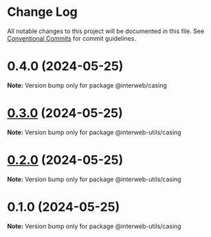 # Change Log

All notable changes to this project will be documented in this file.
See [Conventional Commits](https://conventionalcommits.org) for commit guidelines.

# 0.4.0 (2024-05-25)

**Note:** Version bump only for package @interweb/casing





# [0.3.0](https://github.com/cosmology-tech/interweb-utils/compare/@interweb-utils/casing@0.2.0...@interweb-utils/casing@0.3.0) (2024-05-25)

**Note:** Version bump only for package @interweb-utils/casing





# [0.2.0](https://github.com/cosmology-tech/interweb-utils/compare/@interweb-utils/casing@0.1.0...@interweb-utils/casing@0.2.0) (2024-05-25)

**Note:** Version bump only for package @interweb-utils/casing





# 0.1.0 (2024-05-25)

**Note:** Version bump only for package @interweb-utils/casing
